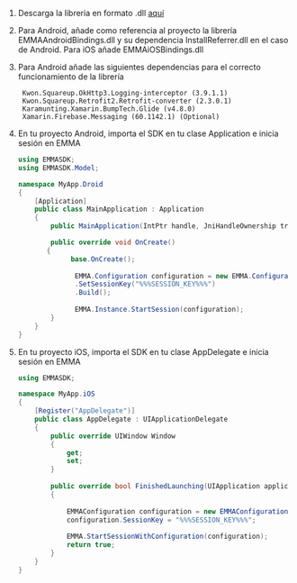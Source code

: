1. Descarga la libreria en formato .dll [aquí](https://github.com/eMMaDevelopment/eMMa-Xamarin-SDK)

2. Para Android, añade como referencia al proyecto la librería EMMAAndroidBindings.dll y su dependencia InstallReferrer.dll en el caso de Android. Para iOS añade EMMAiOSBindings.dll

3. Para Android añade las siguientes dependencias para el correcto funcionamiento de la librería

		Kwon.Squareup.OkHttp3.Logging-interceptor (3.9.1.1) 
		Kwon.Squareup.Retrofit2.Retrofit-converter (2.3.0.1)
		Karamunting.Xamarin.BumpTech.Glide (v4.8.0)
		Xamarin.Firebase.Messaging (60.1142.1) (Optional)
4. En tu proyecto Android, importa el SDK en tu clase Application e inicia sesión en EMMA

	```c#
	using EMMASDK;
	using EMMASDK.Model;
	
	namespace MyApp.Droid
	{
		[Application]
	    public class MainApplication : Application
	    {
	        public MainApplication(IntPtr handle, JniHandleOwnership transer) :base(handle, transer) { }
	
	        public override void OnCreate()
           {
			     base.OnCreate();
				    
				  EMMA.Configuration configuration = new EMMA.Configuration.Builder(this)
				  .SetSessionKey("%%%SESSION_KEY%%%")
				  .Build();
				
				  EMMA.Instance.StartSession(configuration);
	        }
	    }
	}
	```	
5. En tu proyecto iOS, importa el SDK en tu clase AppDelegate e inicia sesión en EMMA

	```c#
	using EMMASDK;
	
	namespace MyApp.iOS
	{
	    [Register("AppDelegate")]
	    public class AppDelegate : UIApplicationDelegate
	    {
	        public override UIWindow Window
	        {
	            get;
	            set;
	        }
	 
	        public override bool FinishedLaunching(UIApplication application, NSDictionary launchOptions)
	        {
	    
	            EMMAConfiguration configuration = new EMMAConfiguration();
	            configuration.SessionKey = "%%%SESSION_KEY%%%";
		
	            EMMA.StartSessionWithConfiguration(configuration);			     
	            return true;
	        }
	    }
	}
	```	



